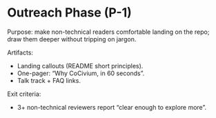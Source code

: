 # Outreach Phase (P-1)

Purpose: make non-technical readers comfortable landing on the repo; draw them deeper without tripping on jargon.

Artifacts:
- Landing callouts (README short principles).
- One-pager: “Why CoCivium, in 60 seconds”.
- Talk track + FAQ links.

Exit criteria:
- 3+ non-technical reviewers report “clear enough to explore more”.



